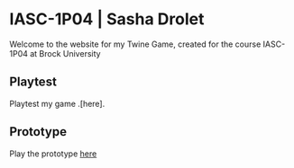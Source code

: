 # IASC-1P04 | Sasha Drolet

Welcome to the website for my Twine Game, created for the course IASC-1P04 at Brock University

## Playtest

Playtest my game .[here].

## Prototype

Play the prototype [here](prototype/TwineGamePrototype)
